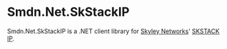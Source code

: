 # Smdn.Net.SkStackIP
Smdn.Net.SkStackIP is a .NET client library for [Skyley Networks](http://www.skyley.com/index.html)' [SKSTACK IP](http://www.skyley.com/products/skstack_ip.html).
